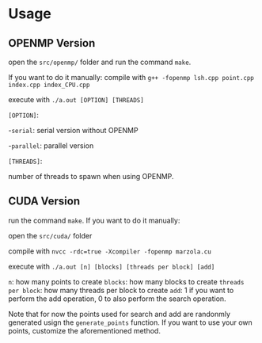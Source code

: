 # Usage

## OPENMP Version
open the `src/openmp/` folder and run the command `make`. 

If you want to do it manually:
compile with `g++ -fopenmp lsh.cpp point.cpp index.cpp index_CPU.cpp`

execute with `./a.out [OPTION] [THREADS]`

`[OPTION]`: 

-`serial`: serial version without OPENMP

-`parallel`: parallel version

`[THREADS]`:

number of threads to spawn when using OPENMP.

## CUDA Version

run the command `make`. If you want to do it manually:

open the `src/cuda/` folder

compile with `nvcc -rdc=true -Xcompiler -fopenmp marzola.cu`

execute with `./a.out [n] [blocks] [threads per block] [add]`

`n`: how many points to create
`blocks`: how many blocks to create
`threads per block`: how many threads per block to create
`add`: 1 if you want to perform the add operation, 0 to also perform the search operation.

Note that for now the points used for search and add are randonmly generated usign the `generate_points` function. If you want to use your own points, customize the aforementioned method.
